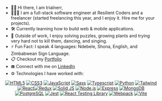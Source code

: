 - 👋🏾 Hi there, I am trialnerr,
- 👩🏾‍💻 I am a full-stack software engineer at Resilient Coders and a freelancer (started freelancing this year, and I enjoy it. Hire me for your projects).
- 🛠️ Currently learning how to build web & mobile applications. 
- 🌱 Outside of work, I enjoy solving puzzles, growing plants and trying very hard not to kill them, dancing, and singing. 
- ⚡ Fun Fact: I speak 4 languages: Ndebele, Shona, English, and Zimbabwean Sign Language.
- 📋 Checkout my <a href="https://bongisiba.netlify.app/">Portfolio</a>
- ☎️ Connect with me on <a href="https://www.linkedin.com/in/bongi-sibanda">LinkedIn</a>
- ⚙️ Technologies I have worked with: 
<div align='center'>

 [![HTML5](https://img.shields.io/badge/HTML-fb8f67?style=flat-square&logo=HTML5&logoColor=fdfffc)](https://html.com/) [![CSS3](https://img.shields.io/badge/CSS3-2ea3f2?style=flat-square&logo=css3&logoColor=fff)](https://developer.mozilla.org/en-US/docs/Web/CSS) [![JavaScript](https://img.shields.io/badge/JavaScript-172121?style=flat-square&logo=javascript)](https://www.javascript.com/) [![Sass](https://img.shields.io/badge/Sass-cc6699?style=flat-square&logo=Sass&logoColor=fff)](https://sass-lang.com/) [![Typescript](https://img.shields.io/badge/Typescript-6290c3?style=flat-square&logo=Typescript&logoColor=1d3354)](https://www.typescriptlang.org/) [![Python](https://img.shields.io/badge/Python-ffdf80?style=flat-square&logo=python&logoColor=306998)](https://www.python.org/)  [![Tailwind](https://img.shields.io/badge/Tailwind_CSS-797a9e?style=flat-square&logo=Tailwind%20CSS&logoColor=84d2f6)](https://tailwindcss.com/)[![React](https://img.shields.io/badge/React-61DAFB?style=flat-square&logo=React&logoColor=20232a)](https://react.dev/)[![Redux](https://img.shields.io/badge/Redux-764ABC?style=flat-square&logo=Redux&logoColor=fff)](https://redux.js.org/)  [![Solid JS](https://img.shields.io/badge/Solid_JS-335c81?style=flat-square&logo=Solid&logoColor=65afff)](https://www.solidjs.com/) [![Node.js](https://img.shields.io/badge/Node.js-3c873a?style=flat-square&logo=Node.js&logoColor=fff)](https://nodejs.org/) [![Express](https://img.shields.io/badge/Express-000?style=flat-square&logo=express&logoColor=fff)](https://expressjs.com/) [![MongoDB](https://img.shields.io/badge/MongoDB-47a248?style=flat-square&logo=mongodb&logoColor=fff)](https://www.mongodb.com/) [![PostgreSQL](https://img.shields.io/badge/PostgreSQL-336791?style=flat-square&logo=PostgreSQL&logoColor=fff)](https://www.postgresql.org/) [![Jest](https://img.shields.io/badge/Jest-571f4e?style=flat-square&logo=Jest&logoColor=e7e5df)](https://jestjs.io/) [![React Testing Library](https://img.shields.io/badge/React_Testing_Library-990000?style=flat-square&logo=TestingLibrary&logoColor=fff)](https://testing-library.com/) [![Webpack](https://img.shields.io/badge/Webpack-1c78c0?style=flat-square&logo=Webpack&logoColor=fff)](https://webpack.js.org/) [![Vite](https://img.shields.io/badge/Vite-f7ee7f?style=flat-square&logo=Vite&logoColor=7f2ccb)](https://vitejs.dev/)  

</div>






